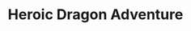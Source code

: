 ---
id: hdragonadventure
title: Heroic Dragon Adventure
tags:
  - Adventure
  - Heroic Adventure
  - Legacy
sidebar_position: 2
---